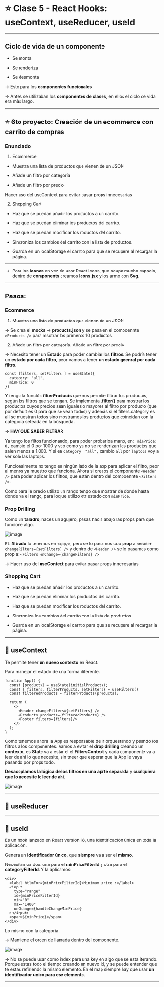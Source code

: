 # :star: Clase 5 - React Hooks: useContext, useReducer, useId

---

## Ciclo de vida de un componente

- Se monta

- Se renderiza

- Se desmonta

-> Esto para los **componentes funcionales**

-> Antes se utilizaban los **componentes de clases**, en ellos el ciclo de vida era màs largo.

---

## :star: 6to proyecto: Creación de un ecommerce con carrito de compras

### Enunciado

1. Ecommerce

- Muestra una lista de productos que vienen de un JSON

- Añade un filtro por categoría

- Añade un filtro por precio

Hacer uso del useContext para evitar pasar props innecesarias

2. Shopping Cart

- Haz que se puedan añadir los productos a un carrito.

- Haz que se puedan eliminar los productos del carrito.

- Haz que se puedan modificar los roductos del carrito.

- Sincroniza los cambios del carrito con la lista de productos.

- Guarda en un localStorage el carrtio para que se recupere al recargar la página.

---

- Para los **iconos** en vez de usar React Icons, que ocupa mucho espacio, dentro de **components** creamos **Icons.jsx** y los armo con **Svg**.

---

## Pasos:

### Ecommerce

1. Muestra una lista de productos que vienen de un JSON

-> Se crea el **mocks** -> **products.json** y se pasa en el compoennte `>Products />` para msotrar los primeros 10 productos

2. Añade un filtro por categoría. Añade un filtro por precio

-> Necesito tener un **Estado** para poder cambiar los **filtros**. Se podría tener un **estado por cada filtro**, peor vamos a tener **un estado geenral por cada filtro**.

```JSX
const [filters, setFilters ] = useState({
  category: "all",
  minPrice: 0
})
```

Y tengo la función **filterProducts** que nos permite filtrar los productos, según los filtros que se tengan. Se implementa **.filter()** para mostrar los productos cuyos precios sean iguales o mayores al filtro por producto (que por default es 0 para que se vean todos) y además si el filters.category es all se muestran todos sino mostramos los productos que coincidan con la categoría seteada en la búsqueda.

-> **HAY QUE SABER FILTRAR**

Ya tengo los filtos funcionando, para poder probarloa mano, en: ` minPrice: 0,` cambio el 0 por 1000 y veo como ya no se renderizan los productos que salen menos a 1.000. Y si en `category: "all",` cambio `all` por `laptops` voy a ver solo las laptops.

Funcionalmente no tengo en ningún lado de la app para aplicar el filtro, peor al menos ya muestro que funciona. Ahora si creaos el componente `<Header />` para poder aplicar los filtros, que están dentro del compoennte `<Filters />`.

Como para le precio utilizo un rango tengo que mostrar de donde hasta donde va el rango, para loq ue utilizo otr estado con `minPrice`.

### Prop Drilling

Como un **taladro**, haces un agujero, pasas hacia abajo las props para que funcione algo.

![image](https://user-images.githubusercontent.com/72580574/229617132-b99ebe6d-d74b-464b-8f8f-aa9bd7b3837a.png)

EL **filtrado** lo tenemos en `<App/>`, pero se lo pasamos coo **prop** a `<Header changeFilters={setFilters} />` y dentro de `<Header />` se lo pasamos como prop a: `<Filters onChange={changeFilters} />`

-> Hacer uso del **useContext** para evitar pasar props innecesarias

### Shopping Cart

- Haz que se puedan añadir los productos a un carrito.

- Haz que se puedan eliminar los productos del carrito.

- Haz que se puedan modificar los roductos del carrito.

- Sincroniza los cambios del carrito con la lista de productos.

- Guarda en un localStorage el carrtio para que se recupere al recargar la página.

---

## :book: useContext

Te permite tener **un nuevo contexto** en React.


Para manejar el estado de una forma diferente.

```JSX
function App() {
  const [products] = useState(initialProducts);
  const { filters, filterProducts, setFilters} = useFilters()
  const filteredProducts = filterProducts(products);

  return (
    <>
      <Header changeFilters={setFilters} />
      <Products products={filteredProducts} />
      <Footer filters={filters}/>
    </>
  );
}
```

Como tenemos ahora la App es responsable de ir orquestando y psando los filtros a los componentes. Vamos a evitar el **drop drilling** creando un **contexto**, es **State** va a estar el el **FiltersContext** y cada componente va a leer de ahi lo que necesite, sin tneer que esperar que la App le vaya pasando por props todo. 

**Desacoplamos la lógica de los filtros en una aprte separada** y **cualquiera que lo necesite lo leer de ahi**.



![image](https://user-images.githubusercontent.com/72580574/229831346-3d0c1df7-db57-41a0-a18f-c81cd5f385e2.png)


---

## :book: useReducer

---

## :book: useId

Es un hook lanzado en React versión 18, una identificación única en toda la aplicación.

Genera un **identificador único**, que **siempre** va a ser el **mismo**.

Necesitamos dos: una para el **minPriceFilterId** y otra para el **categoryFilterId**. Y la aplicamos:

```JSX
<div>
  <label htlmFor={minPriceFilterId}>Minimum price :</label>
  <input
    type="range"
    id={minPriceFilterId}
    min="0"
    max="1400"
    onChange={handleChangeMinPrice}
  ></input>
  <span>${minPrice}</span>
</div>
```

Lo mismo con la categoria.

-> Mantiene el orden de llamada dentro del componente.

![image](https://user-images.githubusercontent.com/72580574/229823311-faf54be0-6648-4062-a602-749d44d5eb26.png)



-> No se puede usar como index para una key en algo que se esta iterando. Porque estas todo el tiempo creando un nuevo id, y se puede entender que te estas refiriendo la mismo elemento. En el map siempre hay que usar **un identificador unico para ese elemento**.


---
